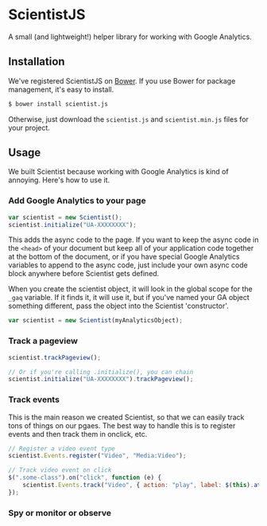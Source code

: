ScientistJS
============

A small (and lightweight!) helper library for working with Google Analytics.


## Installation

We've registered ScientistJS on [Bower](http://twitter.github.io/bower/). If you use Bower for package management, it's easy to install.

```bash
$ bower install scientist.js
```

Otherwise, just download the `scientist.js` and `scientist.min.js` files for your project.


## Usage

We built Scientist because working with Google Analytics is kind of annoying. Here's how to use it.

### Add Google Analytics to your page

```javascript
var scientist = new Scientist();
scientist.initialize("UA-XXXXXXXX");
```

This adds the async code to the page. If you want to keep the async code in the `<head>` of your document but keep all of your application code together at the bottom of the document, or if you have special Google Analytics variables to append to the async code, just include your own async code block anywhere before Scientist gets defined.

When you create the scientist object, it will look in the global scope for the `_gaq` variable. If it finds it, it will use it, but if you've named your GA object something different, pass the object into the Scientist 'constructor'. 

```javascript
var scientist = new Scientist(myAnalyticsObject);
```

### Track a pageview

```javascript
scientist.trackPageview();

// Or if you're calling .initialize(), you can chain
scientist.initialize("UA-XXXXXXXX").trackPageview();
```

### Track events

This is the main reason we created Scientist, so that we can easily track tons of things on our pgaes. The best way to handle this is to register events and then track them in onclick, etc.

```javascript
// Register a video event type
scientist.Events.register("Video", "Media:Video");

// Track video event on click
$(".some-class").on("click", function (e) {
    scientist.Events.track("Video", { action: "play", label: $(this).attr("data-title") }); // => Will track an event with a 'Media:Video' category and the passed in attributes.
});
```

### Spy or monitor or observe  
